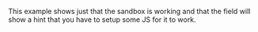 This example shows just that the sandbox is working and that the field will show a hint that you have to setup some JS for it to work.